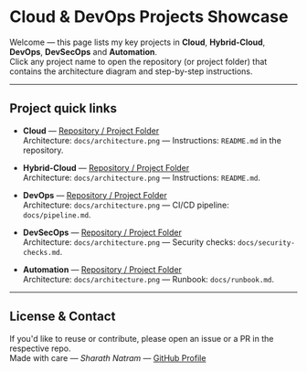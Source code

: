 # Cloud & DevOps Projects Showcase

Welcome — this page lists my key projects in **Cloud**, **Hybrid-Cloud**, **DevOps**, **DevSecOps** and **Automation**.  
Click any project name to open the repository (or project folder) that contains the architecture diagram and step-by-step instructions.

---

## Project quick links

- **Cloud** — [Repository / Project Folder](https://github.com/REPO_URL_CLOUD)  
  Architecture: `docs/architecture.png` — Instructions: `README.md` in the repository.

- **Hybrid-Cloud** — [Repository / Project Folder](https://github.com/NatramS/docs/blob/31cb14acc5467065f963c7b83be0a18361882d0f/UPDATED_GCP-OCI.pdf)  
  Architecture: `docs/architecture.png` — Instructions: `README.md`.

- **DevOps** — [Repository / Project Folder](https://github.com/REPO_URL_DEVOPS)  
  Architecture: `docs/architecture.png` — CI/CD pipeline: `docs/pipeline.md`.

- **DevSecOps** — [Repository / Project Folder](https://github.com/REPO_URL_DEVSECOPS)  
  Architecture: `docs/architecture.png` — Security checks: `docs/security-checks.md`.

- **Automation** — [Repository / Project Folder](https://github.com/REPO_URL_AUTOMATION)  
  Architecture: `docs/architecture.png` — Runbook: `docs/runbook.md`.

---

## License & Contact
If you'd like to reuse or contribute, please open an issue or a PR in the respective repo.  
Made with care — *Sharath Natram* — [GitHub Profile](https://github.com/NatramS)

